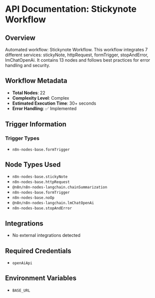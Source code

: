 # API Documentation: Stickynote Workflow

## Overview
Automated workflow: Stickynote Workflow. This workflow integrates 7 different services: stickyNote, httpRequest, formTrigger, stopAndError, lmChatOpenAi. It contains 13 nodes and follows best practices for error handling and security.

## Workflow Metadata
- **Total Nodes**: 22
- **Complexity Level**: Complex
- **Estimated Execution Time**: 30+ seconds
- **Error Handling**: ✅ Implemented

## Trigger Information
### Trigger Types
- `n8n-nodes-base.formTrigger`

## Node Types Used
- `n8n-nodes-base.stickyNote`
- `n8n-nodes-base.httpRequest`
- `@n8n/n8n-nodes-langchain.chainSummarization`
- `n8n-nodes-base.formTrigger`
- `n8n-nodes-base.noOp`
- `@n8n/n8n-nodes-langchain.lmChatOpenAi`
- `n8n-nodes-base.stopAndError`

## Integrations
- No external integrations detected

## Required Credentials
- `openAiApi`

## Environment Variables
- `BASE_URL`
